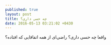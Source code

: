 ```yaml
---
published: true
layout: post
title: چه حسی داری؟
date: 2016-05-13 03:21:02 +0430
---
```


واقعا چه حسی داری؟ راضی‌ای از همه اتفاقایی که افتاده؟
